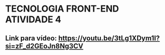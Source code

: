 # TECNOLOGIA FRONT-END ATIVIDADE 4

## Link para vídeo: https://youtu.be/3tLg1XDym1I?si=zF_d2GEoJn8Ng3CV
